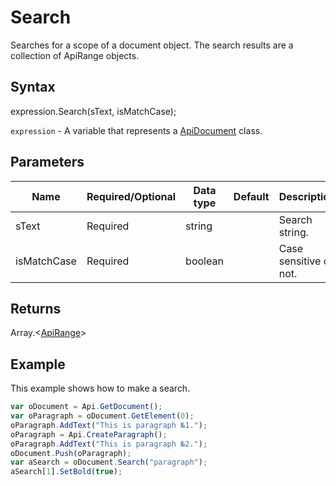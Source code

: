 # Search

Searches for a scope of a document object. The search results are a collection of ApiRange objects.

## Syntax

expression.Search(sText, isMatchCase);

`expression` - A variable that represents a [ApiDocument](../ApiDocument.md) class.

## Parameters

| **Name** | **Required/Optional** | **Data type** | **Default** | **Description** |
| ------------- | ------------- | ------------- | ------------- | ------------- |
| sText | Required | string |  | Search string. |
| isMatchCase | Required | boolean |  | Case sensitive or not. |

## Returns

Array.\<[ApiRange](../../ApiRange/ApiRange.md)>

## Example

This example shows how to make a search.

```javascript
var oDocument = Api.GetDocument();
var oParagraph = oDocument.GetElement(0);
oParagraph.AddText("This is paragraph №1.");
oParagraph = Api.CreateParagraph();
oParagraph.AddText("This is paragraph №2.");
oDocument.Push(oParagraph);
var aSearch = oDocument.Search("paragraph");
aSearch[1].SetBold(true);
```
